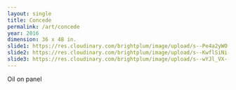 ```yaml
---
layout: single
title: Concede
permalink: /art/concede
year: 2016
dimension: 36 x 48 in.
slide1: https://res.cloudinary.com/brightplum/image/upload/s--Pe4a2yWO--/c_scale,w_1200/v1497221007/ashleyjan/Concede.jpg
slide2: https://res.cloudinary.com/brightplum/image/upload/s--KwflSiNi--/q_jpegmini/v1497234590/ashleyjan/Concede_Me.jpg
slide3: https://res.cloudinary.com/brightplum/image/upload/s--wYJl_VX---/c_scale,h_800,q_jpegmini/v1497234590/ashleyjan/Concede_Kyle.jpg
---
```


Oil on panel
